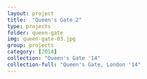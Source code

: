 ```yaml
---
layout: project
title:  "Queen's Gate 2"
type: projects
folder: queen-gate
img: queen-gate-03.jpg
group: projects
category: [2014]
collection: "Queen's Gate '14"
collection-full: "Queen's Gate, London '14"
---
```


